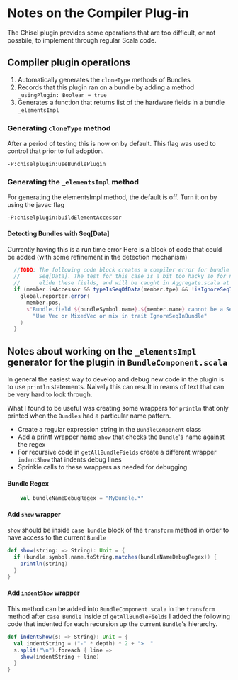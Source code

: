 # Notes on the Compiler Plug-in

The Chisel plugin provides some operations that are too difficult, or not possbile, 
to implement through regular Scala code.

## Compiler plugin operations
1. Automatically generates the `cloneType` methods of Bundles
2. Records that this plugin ran on a bundle by adding a method `_usingPlugin: Boolean = true`
3. Generates a function that returns list of the hardware fields in a bundle `_elementsImpl`

### Generating `cloneType` method
After a period of testing this is now on by default. This flag was used to control that prior to full adoption.
```
-P:chiselplugin:useBundlePlugin
```

### Generating the `_elementsImpl` method
For generating the elementsImpl method, the default is off.
Turn it on by using the javac flag
```
-P:chiselplugin:buildElementAccessor
```

#### Detecting Bundles with Seq[Data]
Currently having this is a run time error
Here is a block of code that could be added (with some refinement in 
the detection mechanism)
```scala
  //TODO: The following code block creates a compiler error for bundle fields that are
  //      Seq[Data]. The test for this case is a bit too hacky so for now we will just
  //      elide these fields, and will be caught in Aggregate.scala at runtime
  if (member.isAccessor && typeIsSeqOfData(member.tpe) && !isIgnoreSeqInBundle(bundleSymbol)) {
    global.reporter.error(
      member.pos,
      s"Bundle.field ${bundleSymbol.name}.${member.name} cannot be a Seq[Data]. " +
        "Use Vec or MixedVec or mix in trait IgnoreSeqInBundle"
    )
  }
```
## Notes about working on the `_elementsImpl` generator for the plugin in `BundleComponent.scala`
In general the easiest way to develop and debug new code in the plugin is to use `println` statements.
Naively this can result in reams of text that can be very hard to look through.

What I found to be useful was creating some wrappers for `println` that only printed when the `Bundles` had a particular name pattern.
- Create a regular expression string in the `BundleComponent` class
- Add a printf wrapper name `show` that checks the `Bundle`'s name against the regex
- For recursive code in `getAllBundleFields` create a different wrapper `indentShow` that indents debug lines
- Sprinkle calls to these wrappers as needed for debugging

#### Bundle Regex
```scala
    val bundleNameDebugRegex = "MyBundle.*"
```
#### Add `show` wrapper
`show` should be inside `case bundle` block of the `transform` method in order to have access to the current `Bundle`

```scala
def show(string: => String): Unit = {
  if (bundle.symbol.name.toString.matches(bundleNameDebugRegex)) {
    println(string)
  }
}
```
#### Add `indentShow` wrapper
This method can be added into `BundleComponent.scala` in the `transform` method after `case Bundle`
Inside of `getAllBundleFields` I added the following code that indented for each recursion up the current
`Bundle`'s hierarchy.
```scala
def indentShow(s: => String): Unit = {
  val indentString = ("-" * depth) * 2 + ">  "
  s.split("\n").foreach { line =>
    show(indentString + line)
  }
}
```

